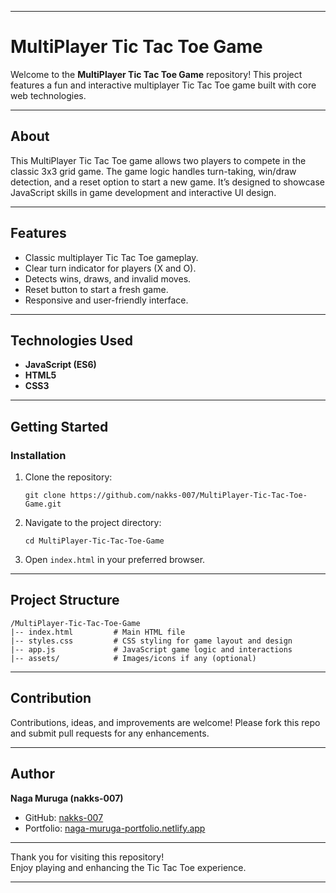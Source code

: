 ***

# MultiPlayer Tic Tac Toe Game

Welcome to the **MultiPlayer Tic Tac Toe Game** repository! This project features a fun and interactive multiplayer Tic Tac Toe game built with core web technologies.

***

## About

This MultiPlayer Tic Tac Toe game allows two players to compete in the classic 3x3 grid game. The game logic handles turn-taking, win/draw detection, and a reset option to start a new game. It’s designed to showcase JavaScript skills in game development and interactive UI design.

***

## Features

- Classic multiplayer Tic Tac Toe gameplay.
- Clear turn indicator for players (X and O).
- Detects wins, draws, and invalid moves.
- Reset button to start a fresh game.
- Responsive and user-friendly interface.

***

## Technologies Used

- **JavaScript (ES6)**
- **HTML5**
- **CSS3**

***

## Getting Started

### Installation

1. Clone the repository:
   ```
   git clone https://github.com/nakks-007/MultiPlayer-Tic-Tac-Toe-Game.git
   ```
2. Navigate to the project directory:
   ```
   cd MultiPlayer-Tic-Tac-Toe-Game
   ```
3. Open `index.html` in your preferred browser.

***

## Project Structure

```
/MultiPlayer-Tic-Tac-Toe-Game
|-- index.html         # Main HTML file
|-- styles.css         # CSS styling for game layout and design
|-- app.js             # JavaScript game logic and interactions
|-- assets/            # Images/icons if any (optional)
```

***

## Contribution

Contributions, ideas, and improvements are welcome! Please fork this repo and submit pull requests for any enhancements.

***

## Author

**Naga Muruga (nakks-007)**

- GitHub: [nakks-007](https://github.com/nakks-007)
- Portfolio: [naga-muruga-portfolio.netlify.app](https://naga-muruga-portfolio.netlify.app/)

***

Thank you for visiting this repository!  
Enjoy playing and enhancing the Tic Tac Toe experience.

***
